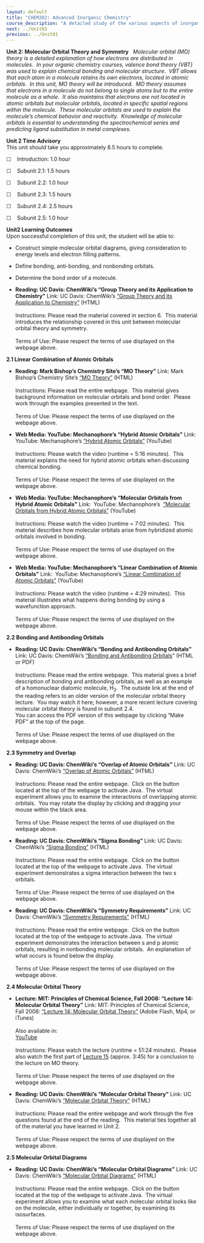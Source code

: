 ```yaml
---
layout: default
title: "CHEM202: Advanced Inorganic Chemistry"
course_description: "A detailed study of the various aspects of inorganic complexes, their physical and chemical properties, and the practical applications that these complexes can have in industrial, analytical, and medicinal chemistry."
next: ../Unit03
previous: ../Unit01
---
```

**Unit 2: Molecular Orbital Theory and Symmetry** <span id="2"></span> 
*Molecular orbital (MO) theory is a detailed explanation of how
electrons are distributed in molecules.  In your organic chemistry
courses, valence bond theory (VBT) was used to explain chemical bonding
and molecular structure.  VBT allows that each atom in a molecule
retains its own electrons, located in atomic orbitals.  In this unit, MO
theory will be introduced.  MO theory assumes that electrons in a
molecule do not belong to single atoms but to the entire molecule as a
whole.  It also maintains that electrons are not located in atomic
orbitals but molecular orbitals, located in specific spatial regions
within the molecule.  These molecular orbitals are used to explain the
molecule’s chemical behavior and reactivity.  Knowledge of molecular
orbitals is essential to understanding the spectrochemical series and
predicting ligand substitution in metal complexes.*

**Unit 2 Time Advisory**  
This unit should take you approximately 8.5 hours to complete.  
  
 ☐    Introduction: 1.0 hour  
  
 ☐    Subunit 2.1: 1.5 hours  
  
 ☐    Subunit 2.2: 1.0 hour  
  
 ☐    Subunit 2.3: 1.5 hours  
  
 ☐    Subunit 2.4: 2.5 hours  
  
 ☐    Subunit 2.5: 1.0 hour

**Unit2 Learning Outcomes**  
Upon successful completion of this unit, the student will be able to:  
  
-   Construct simple molecular orbital diagrams, giving consideration to
    energy levels and electron filling patterns.
-   Define bonding, anti-bonding, and nonbonding orbitals.
-   Determine the bond order of a molecule.

-   **Reading: UC Davis: ChemWiki’s “Group Theory and its Application to
    Chemistry”**
    Link: UC Davis: ChemWiki’s [“Group Theory and its Application to
    Chemistry](http://chemwiki.ucdavis.edu/Physical_Chemistry/Symmetry/Group_Theory%3A_Application)[”](http://chemwiki.ucdavis.edu/Physical_Chemistry/Symmetry/Character_Table) (HTML)  
        
     Instructions: Please read the material covered in section 6.  This
    material introduces the relationship covered in this unit between
    molecular orbital theory and symmetry.  
        
     Terms of Use: Please respect the terms of use displayed on the
    webpage above.

**2.1 Linear Combination of Atomic Orbitals** <span id="2.1"></span> 
-   **Reading: Mark Bishop’s Chemistry Site’s “MO Theory”**
    Link: Mark Bishop’s Chemistry Site’s [“MO
    Theory”](http://www.mpcfaculty.net/mark_bishop/molecular_orbital_theory.htm) (HTML)  
        
     Instructions: Please read the entire webpage.  This material gives
    background information on molecular orbitals and bond order.  Please
    work through the examples presented in the text.  
        
     Terms of Use: Please respect the terms of use displayed on the
    webpage above.

-   **Web Media: YouTube: Mechanophore’s “Hybrid Atomic Orbitals”**
    Link: YouTube: Mechanophore’s [“Hybrid Atomic
    Orbitals”](http://youtu.be/8BZrsT0TWz8) (YouTube)  
        
     Instructions: Please watch the video (runtime = 5:16 minutes). 
    This material explains the need for hybrid atomic orbitals when
    discussing chemical bonding.  
        
     Terms of Use: Please respect the terms of use displayed on the
    webpage above.

-   **Web Media: YouTube: Mechanophore’s “Molecular Orbitals from Hybrid
    Atomic Orbitals”**
    Link:  YouTube: Mechanophore’s  [”Molecular Orbitals from Hybrid
    Atomic Orbitals”](http://youtu.be/nyGwGY88OEI) (YouTube)  
        
     Instructions: Please watch the video (runtime = 7:02 minutes). 
    This material describes how molecular orbitals arise from hybridized
    atomic orbitals involved in bonding.  
        
     Terms of Use: Please respect the terms of use displayed on the
    webpage above.

-   **Web Media: YouTube: Mechanophore’s “Linear Combination of Atomic
    Orbitals”**
    Link:  YouTube: Mechanophore’s [“Linear Combination of Atomic
    Orbitals”](http://youtu.be/D6Km_C1HpbU) (YouTube)  
        
     Instructions: Please watch the video (runtime = 4:29 minutes). 
    This material illustrates what happens during bonding by using a
    wavefunction approach.  
        
     Terms of Use: Please respect the terms of use displayed on the
    webpage above.

**2.2 Bonding and Antibonding Orbitals** <span id="2.2"></span> 
-   **Reading: UC Davis: ChemWiki’s “Bonding and Antibonding Orbitals”**
    Link: UC Davis: ChemWiki’s [“Bonding and Antibonding
    Orbitals](http://chemwiki.ucdavis.edu/Theoretical_Chemistry/Chemical_Bonding/Molecular_Orbital_Theory/Bonding_and_antibonding_orbitals)”
    (HTML or PDF)  
        
     Instructions: Please read the entire webpage.  This material gives
    a brief description of bonding and antibonding orbitals, as well as
    an example of a homonuclear diatomic molecule, H<sub>2</sub>.  The
    outside link at the end of the reading refers to an older version of
    the molecular orbital theory lecture.  You may watch it here;
    however, a more recent lecture covering molecular orbital theory is
    found in subunit 2.4.    
     You can access the PDF version of this webpage by clicking “Make
    PDF” at the top of the page.   
        
     Terms of Use: Please respect the terms of use displayed on the
    webpage above. 

**2.3 Symmetry and Overlap** <span id="2.3"></span> 
-   **Reading: UC Davis: ChemWiki’s “Overlap of Atomic Orbitals”**
    Link: UC Davis: ChemWiki’s [“Overlap of Atomic
    Orbitals”](https://web.archive.org/web/20130526035001/http://chemwiki.ucdavis.edu/Virtual_Chemistry_Experiments/Molecular_Orbitals/Overlap_of_Atomic_Orbitals) (HTML)  
        
     Instructions: Please read the entire webpage.  Click on the button
    located at the top of the webpage to activate Java.  The virtual
    experiment allows you to examine the interactions of overlapping
    atomic orbitals.  You may rotate the display by clicking and
    dragging your mouse within the black area.        
         
     Terms of Use: Please respect the terms of use displayed on the
    webpage above.

-   **Reading: UC Davis: ChemWiki’s “Sigma Bonding”**
    Link: UC Davis: ChemWiki’s [“Sigma
    Bonding”](http://chemwiki.ucdavis.edu/Physical_Chemistry/Quantum_Mechanics/Virtual:_Molecular_Orbitals/Overlap_of_Atomic_Orbitals/Sigma_Bonding%20) (HTML)  
        
     Instructions: Please read the entire webpage.  Click on the button
    located at the top of the webpage to activate Java.  The virtual
    experiment demonstrates a sigma interaction between the two s
    orbitals.   
        
     Terms of Use: Please respect the terms of use displayed on the
    webpage above.

-   **Reading: UC Davis: ChemWiki’s “Symmetry Requirements”**
    Link: UC Davis: ChemWiki’s [“Symmetry
    Requirements”](http://chemwiki.ucdavis.edu/Physical_Chemistry/Quantum_Mechanics/Virtual:_Molecular_Orbitals/Overlap_of_Atomic_Orbitals/Symmetry_Requirements%20%20) (HTML)  
        
     Instructions: Please read the entire webpage.  Click on the button
    located at the top of the webpage to activate Java.  The virtual
    experiment demonstrates the interaction between s and p atomic
    orbitals, resulting in nonbonding molecular orbitals.  An
    explanation of what occurs is found below the display.      
        
     Terms of Use: Please respect the terms of use displayed on the
    webpage above.

**2.4 Molecular Orbital Theory** <span id="2.4"></span> 
-   **Lecture: MIT: Principles of Chemical Science, Fall 2008: “Lecture
    14: Molecular Orbital Theory”**
    Link: MIT: Principles of Chemical Science, Fall 2008: [“Lecture 14:
    Molecular Orbital
    Theory”](http://ocw.mit.edu/courses/chemistry/5-111-principles-of-chemical-science-fall-2008/video-lectures/lecture-14/) (Adobe
    Flash, Mp4, or iTunes)  
        
     Also available in:  
     [YouTube](http://www.youtube.com/watch?v=llaa-iEYDLI)  
        
     Instructions: Please watch the lecture (runtime = 51:24 minutes). 
    Please also watch the first part of [Lecture
    15](http://ocw.mit.edu/courses/chemistry/5-111-principles-of-chemical-science-fall-2008/video-lectures/lecture-15/) (approx.
    3:45) for a conclusion to the lecture on MO theory.  
        
     Terms of Use: Please respect the terms of use displayed on the
    webpage above.

-   **Reading: UC Davis: ChemWiki’s “Molecular Orbital Theory”**
    Link: UC Davis: ChemWiki’s [“Molecular Orbital
    Theory”](http://chemwiki.ucdavis.edu/Theoretical_Chemistry/Chemical_Bonding/Molecular_Orbital_Theory%20%20) (HTML)  
        
     Instructions: Please read the entire webpage and work through the
    five questions found at the end of the reading.  This material ties
    together all of the material you have learned in Unit 2.       
        
     Terms of Use: Please respect the terms of use displayed on the
    webpage above.

**2.5 Molecular Orbital Diagrams** <span id="2.5"></span> 
-   **Reading: UC Davis: ChemWiki’s “Molecular Orbital Diagrams”**
    Link: UC Davis: ChemWiki’s [“Molecular Orbital
    Diagrams”](http://chemwiki.ucdavis.edu/Virtual_Chemistry_Experiments/Molecular_Orbitals/Molecular_Orbital_Diagrams) (HTML)  
        
     Instructions: Please read the entire webpage.  Click on the button
    located at the top of the webpage to activate Java.  The virtual
    experiment allows you to examine what each molecular orbital looks
    like on the molecule, either individually or together, by examining
    its isosurfaces.     
        
     Terms of Use: Please respect the terms of use displayed on the
    webpage above.


